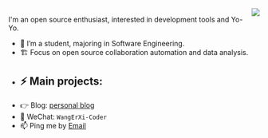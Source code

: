 <img align="right" src="https://github-readme-stats.vercel.app/api?username=QuakeWang&&show_icons=true&icon_color=ad0d52&text_color=24292e&bg_color=ffffff&hide_title=true%22" />

I'm an open source enthusiast, interested in development tools and Yo-Yo.

- 🌱 I’m a student, majoring in Software Engineering. 
- 🏗 Focus on open source collaboration automation and data analysis.
- ⚡ Main projects: 
  - 
- 👉 Blog: [personal blog](https://quakewang.github.io/)
- 💬 WeChat: `WangErXi-Coder`
- 📫 Ping me by [Email](mailto:wangfuzheng0814@foxmail.com) 
